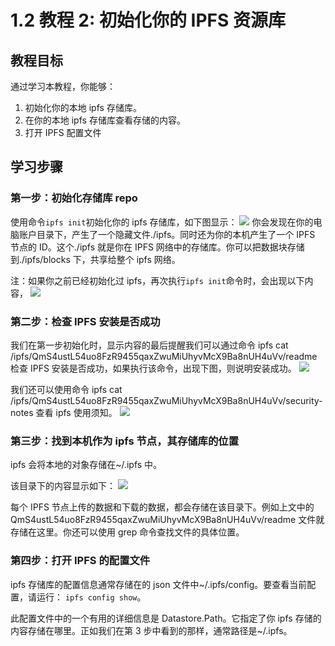 # 1.2 教程 2: 初始化你的 IPFS 资源库

## 教程目标

通过学习本教程，你能够：

1.  初始化你的本地 ipfs 存储库。
2.  在你的本地 ipfs 存储库查看存储的内容。
3.  打开 IPFS 配置文件

## 学习步骤

### 第一步：初始化存储库 repo

使用命令`ipfs init`初始化你的 ipfs 存储库，如下图显示： ![](img/174017e64c355a46047026c31afe99e3.jpg) 你会发现在你的电脑账户目录下，产生了一个隐藏文件./ipfs。同时还为你的本机产生了一个 IPFS 节点的 ID。这个./ipfs 就是你在 IPFS 网络中的存储库。你可以把数据块存储到./ipfs/blocks 下，共享给整个 ipfs 网络。

注：如果你之前已经初始化过 ipfs，再次执行`ipfs init`命令时，会出现以下内容， ![](img/6112e020f5fded1f56cd20b459441a42.jpg)

### 第二步：检查 IPFS 安装是否成功

我们在第一步初始化时，显示内容的最后提醒我们可以通过命令 ipfs cat /ipfs/QmS4ustL54uo8FzR9455qaxZwuMiUhyvMcX9Ba8nUH4uVv/readme 检查 IPFS 安装是否成功，如果执行该命令，出现下图，则说明安装成功。 ![](img/mark)

我们还可以使用命令 ipfs cat /ipfs/QmS4ustL54uo8FzR9455qaxZwuMiUhyvMcX9Ba8nUH4uVv/security-notes 查看 ipfs 使用须知。 ![](img/4278eefeb3705714e5f3649e3ffd3ed1.jpg)

### 第三步：找到本机作为 ipfs 节点，其存储库的位置

ipfs 会将本地的对象存储在~/.ipfs 中。

该目录下的内容显示如下： ![](img/e079404c574860ad42f6d840f2bbbd7e.jpg)

每个 IPFS 节点上传的数据和下载的数据，都会存储在该目录下。例如上文中的 QmS4ustL54uo8FzR9455qaxZwuMiUhyvMcX9Ba8nUH4uVv/readme 文件就存储在这里。你还可以使用 grep 命令查找文件的具体位置。

### 第四步：打开 IPFS 的配置文件

ipfs 存储库的配置信息通常存储在的 json 文件中~/.ipfs/config。要查看当前配置，请运行： `ipfs config show`。

此配置文件中的一个有用的详细信息是 Datastore.Path。它指定了你 ipfs 存储的内容存储在哪里。正如我们在第 3 步中看到的那样，通常路径是~/.ipfs。